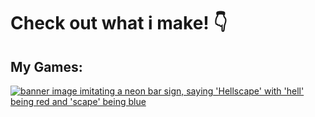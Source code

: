 # Check out what i make! :point_down:

## My Games:
[<img src="https://img.itch.zone/aW1nLzExNjA4NTY1LnBuZw==/original/mfQi2R.png" alt="banner image imitating a neon bar sign, saying 'Hellscape' with 'hell' being red and 'scape' being blue">](https://somnys.itch.io/hellscape)

<!--
**kayjay2002pl/kayjay2002pl** is a ✨ _special_ ✨ repository because its `README.md` (this file) appears on your GitHub profile.

Here are some ideas to get you started:

- 🔭 I’m currently working on ...
- 🌱 I’m currently learning ...
- 👯 I’m looking to collaborate on ...
- 🤔 I’m looking for help with ...
- 💬 Ask me about ...
- 📫 How to reach me: ...
- 😄 Pronouns: ...
- ⚡ Fun fact: ...
-->
